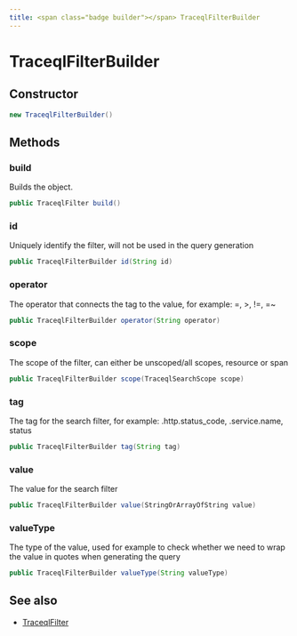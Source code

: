 ```yaml
---
title: <span class="badge builder"></span> TraceqlFilterBuilder
---
```

# <span class="badge builder"></span> TraceqlFilterBuilder

## Constructor

```java
new TraceqlFilterBuilder()
```
## Methods

### <span class="badge object-method"></span> build

Builds the object.

```java
public TraceqlFilter build()
```

### <span class="badge object-method"></span> id

Uniquely identify the filter, will not be used in the query generation

```java
public TraceqlFilterBuilder id(String id)
```

### <span class="badge object-method"></span> operator

The operator that connects the tag to the value, for example: =, >, !=, =~

```java
public TraceqlFilterBuilder operator(String operator)
```

### <span class="badge object-method"></span> scope

The scope of the filter, can either be unscoped/all scopes, resource or span

```java
public TraceqlFilterBuilder scope(TraceqlSearchScope scope)
```

### <span class="badge object-method"></span> tag

The tag for the search filter, for example: .http.status_code, .service.name, status

```java
public TraceqlFilterBuilder tag(String tag)
```

### <span class="badge object-method"></span> value

The value for the search filter

```java
public TraceqlFilterBuilder value(StringOrArrayOfString value)
```

### <span class="badge object-method"></span> valueType

The type of the value, used for example to check whether we need to wrap the value in quotes when generating the query

```java
public TraceqlFilterBuilder valueType(String valueType)
```

## See also

 * <span class="badge object-type-class"></span> [TraceqlFilter](./object-TraceqlFilter.md)
